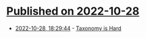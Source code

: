 # [Published on 2022-10-28](index.md)

* [2022-10-28, 18:29:44](https://lobste.rs/s/bry0l0/taxonomy_is_hard) - [Taxonomy is Hard](https://www.autodidacts.io/taxonomy-is-hard/)
